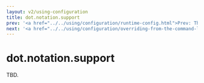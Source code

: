 ```yaml
---
layout: v2/using-configuration
title: dot.notation.support
prev: '<a href="../../using/configuration/runtime-config.html">Prev: The Runtime Configuration</a>'
next: '<a href="../../using/configuration/overriding-from-the-command-line.html">Next: Overriding From The Command-Line</a>'
---
```

# dot.notation.support

TBD.